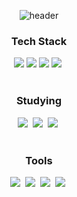<p align="center">
    <img src="https://capsule-render.vercel.app/api?type=venom&color=4066a8&height=300&section=header&text=HI!%20I%20am%20Sodam&fontAlignY=45&desc=Welcome%20to%20my%20Repository&descAlignY=60&animation=fadeIn&fontSize=50" alt="header">
</p>


<h3 align="center"> Tech Stack </h3>
<div align="center">
  <img src="https://img.shields.io/badge/GitHub Actions-2088FF?style=for-the-badge&logo=GitHubActions&logoColor=white">
    <img src="https://img.shields.io/badge/Jenkins-FF7800?style=for-the-badge&logo=Jenkins&logoColor=white">
  <img src="https://img.shields.io/badge/Docker-2496ED?style=for-the-badge&logo=Docker&logoColor=white">
  <img src="https://img.shields.io/badge/AmazonAWS-FF9900?style=for-the-badge&logo=AWS&logoColor=white" />&nbsp
</div>

<br>

<h3 align="center"> Studying </h3>
<div align="center">
  <img src="https://img.shields.io/badge/spring-6DB33F.svg?style=for-the-badge&logo=spring&logoColor=white" />&nbsp
  <img src="https://img.shields.io/badge/springboot-6DB33F.svg?style=for-the-badge&logo=springboot&logoColor=white" />&nbsp
  <img src="https://img.shields.io/badge/java-FF7800.svg?style=for-the-badge&logo=java&logoColor=white" />&nbsp
</div>

<br>
<h3 align="center"> Tools </h3>
<div align="center">
  <img src="https://img.shields.io/badge/git-F05033.svg?style=for-the-badge&logo=git&logoColor=white" />&nbsp
  <img src="https://img.shields.io/badge/github-181717.svg?style=for-the-badge&logo=github&logoColor=white" />&nbsp
  <img src="https://img.shields.io/badge/Notion-F3F3F3.svg?style=for-the-badge&logo=notion&logoColor=black" />&nbsp
  <img src="https://img.shields.io/badge/intellijidea-000000.svg?style=for-the-badge&logo=intellijidea&logoColor=white" />&nbsp
</div>

